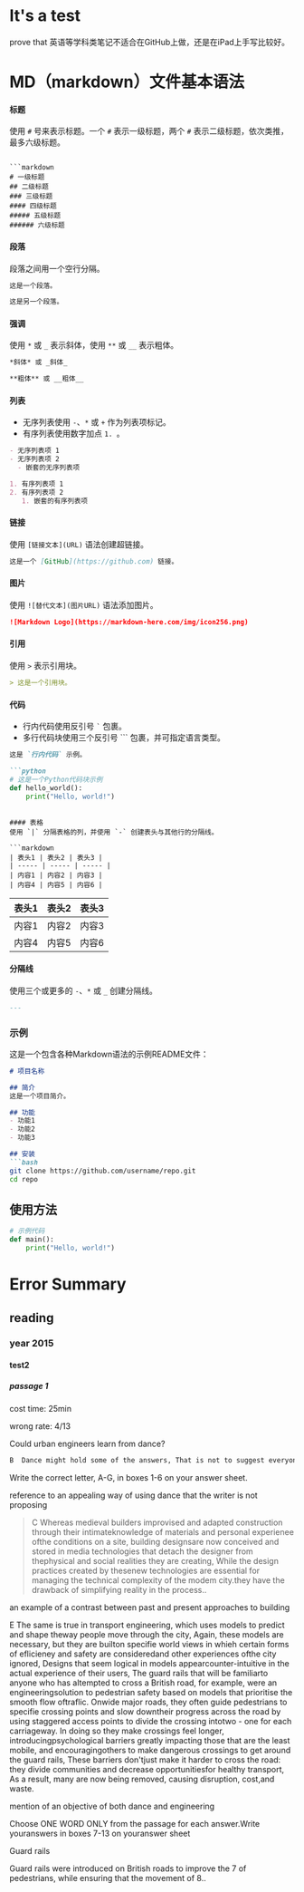 # It's a test

prove that 英语等学科类笔记不适合在GitHub上做，还是在iPad上手写比较好。

# MD（markdown）文件基本语法
#### 标题
使用 `#` 号来表示标题。一个 `#` 表示一级标题，两个 `#` 表示二级标题，依次类推，最多六级标题。

```是键盘第二行最左边的键

```markdown
# 一级标题
## 二级标题
### 三级标题
#### 四级标题
##### 五级标题
###### 六级标题
```

#### 段落
段落之间用一个空行分隔。

```markdown
这是一个段落。

这是另一个段落。
```

#### 强调
使用 `*` 或 `_` 表示斜体，使用 `**` 或 `__` 表示粗体。

```markdown
*斜体* 或 _斜体_

**粗体** 或 __粗体__
```

#### 列表
- 无序列表使用 `-`、`*` 或 `+` 作为列表项标记。
- 有序列表使用数字加点 `1. `。

```markdown
- 无序列表项 1
- 无序列表项 2
  - 嵌套的无序列表项

1. 有序列表项 1
2. 有序列表项 2
   1. 嵌套的有序列表项
```

#### 链接
使用 `[链接文本](URL)` 语法创建超链接。

```markdown
这是一个 [GitHub](https://github.com) 链接。
```

#### 图片
使用 `![替代文本](图片URL)` 语法添加图片。

```markdown
![Markdown Logo](https://markdown-here.com/img/icon256.png)
```

#### 引用
使用 `>` 表示引用块。

```markdown
> 这是一个引用块。
```

#### 代码
- 行内代码使用反引号 `` ` `` 包裹。
- 多行代码块使用三个反引号 ``` 包裹，并可指定语言类型。

```markdown
这是 `行内代码` 示例。

```python
# 这是一个Python代码块示例
def hello_world():
    print("Hello, world!")
```
```

#### 表格
使用 `|` 分隔表格的列，并使用 `-` 创建表头与其他行的分隔线。

```markdown
| 表头1 | 表头2 | 表头3 |
| ----- | ----- | ----- |
| 内容1 | 内容2 | 内容3 |
| 内容4 | 内容5 | 内容6 |
```
| 表头1 | 表头2 | 表头3 |
| ----- | ----- | ----- |
| 内容1 | 内容2 | 内容3 |
| 内容4 | 内容5 | 内容6 |


#### 分隔线
使用三个或更多的 `-`、`*` 或 `_` 创建分隔线。

```markdown
---
```

### 示例

这是一个包含各种Markdown语法的示例README文件：

```markdown
# 项目名称

## 简介
这是一个项目简介。

## 功能
- 功能1
- 功能2
- 功能3

## 安装
```bash
git clone https://github.com/username/repo.git
cd repo
```

## 使用方法
```python
# 示例代码
def main():
    print("Hello, world!")
```





# Error Summary

## reading

### year 2015

#### test2

##### passage 1

cost time: 25min

wrong rate: 4/13

Could urban engineers learn from dance?

```markdown
B  Dance might hold some of the answers, That is not to suggest everyone should dance theirway to work, however healthy and happy it might make us, but rather that the techniquesused by choreographers to experiment with and design movement in dance could provideengineers with tools to stimulate new ideas in city-making,. Richard Sennett, an influentialurbanist and sociologist who has transformed ideas about the way cities are made,argues that urban design has suflered from a separation between mind and body since theintroduction of the architectural blueprint..
```
 
Write the correct letter, A-G, in boxes 1-6 on your answer sheet.

reference to an appealing way of using dance that the writer is not proposing

>C  Whereas medieval builders improvised and adapted construction through their intimateknowledge of materials and personal experienee ofthe conditions on a site, building designsare now conceived and stored in media technologies that detach the designer from thephysical and social realities they are creating, While the design practices created by thesenew technologies are essential for managing the technical complexity of the modem city.they have the drawback of simplifying reality in the process..

an example of a contrast between past and present approaches to building

E  The same is true in transport engineering, which uses models to predict and shape theway people move through the city, Again, these models are necessary, but they are builton specifie world views in whieh certain forms of eflicieney and safety are consideredand other experiences ofthe city ignored, Designs that seem logical in models appearcounter-intuitive in the actual experience of their users, The guard rails that will be familiarto anyone who has altempted to cross a British road, for example, were an engineeringsolution to pedestrian safety based on models that prioritise the smooth flow oftraflic. Onwide major roads, they often guide pedestrians to specifie crossing points and slow downtheir progress across the road by using staggered access points to divide the crossing intotwo - one for each carriageway. In doing so they make crossings feel longer, introducingpsychological barriers greatly impacting those that are the least mobile, and encouragingothers to make dangerous crossings to get around the guard rails, These barriers don'tjust make it harder to cross the road: they divide communities and decrease opportunitiesfor healthy transport, As a result, many are now being removed, causing disruption, cost,and waste.

mention of an objective of both dance and engineering

Choose ONE WORD ONLY from the passage for each answer.Write youranswers in boxes 7-13 on youranswer sheet

Guard rails

Guard rails were introduced on British roads to improve the 7   of pedestrians, while ensuring that the movement of 8..
